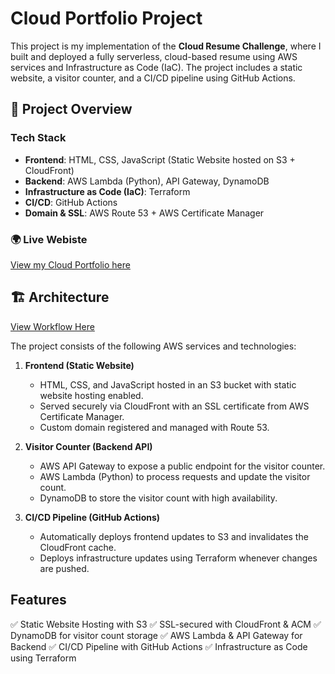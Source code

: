 # Cloud Portfolio Project

This project is my implementation of the **Cloud Resume Challenge**, where I built and deployed a fully serverless, cloud-based resume using AWS services and Infrastructure as Code (IaC). The project includes a static website, a visitor counter, and a CI/CD pipeline using GitHub Actions.

## 🚀 Project Overview

### Tech Stack
- **Frontend**: HTML, CSS, JavaScript (Static Website hosted on S3 + CloudFront)
- **Backend**: AWS Lambda (Python), API Gateway, DynamoDB
- **Infrastructure as Code (IaC)**: Terraform
- **CI/CD**: GitHub Actions
- **Domain & SSL**: AWS Route 53 + AWS Certificate Manager

### 🌍 Live Webiste

[View my Cloud Portfolio here](https://www.humdaan-ahmad-portfolio.com/)

## 🏗️ Architecture

[View Workflow Here](https://drive.google.com/file/d/1FryIbIruqJkdhFmA0aQYzJ8Q4bHJ1HkZ/view?usp=sharing)

The project consists of the following AWS services and technologies:

1. **Frontend (Static Website)**
   - HTML, CSS, and JavaScript hosted in an S3 bucket with static website hosting enabled.
   - Served securely via CloudFront with an SSL certificate from AWS Certificate Manager.
   - Custom domain registered and managed with Route 53.

2. **Visitor Counter (Backend API)**
   - AWS API Gateway to expose a public endpoint for the visitor counter.
   - AWS Lambda (Python) to process requests and update the visitor count.
   - DynamoDB to store the visitor count with high availability.

3. **CI/CD Pipeline (GitHub Actions)**
   - Automatically deploys frontend updates to S3 and invalidates the CloudFront cache.
   - Deploys infrastructure updates using Terraform whenever changes are pushed.


## Features

✅ Static Website Hosting with S3
✅ SSL-secured with CloudFront & ACM
✅ DynamoDB for visitor count storage
✅ AWS Lambda & API Gateway for Backend
✅ CI/CD Pipeline with GitHub Actions
✅ Infrastructure as Code using Terraform

